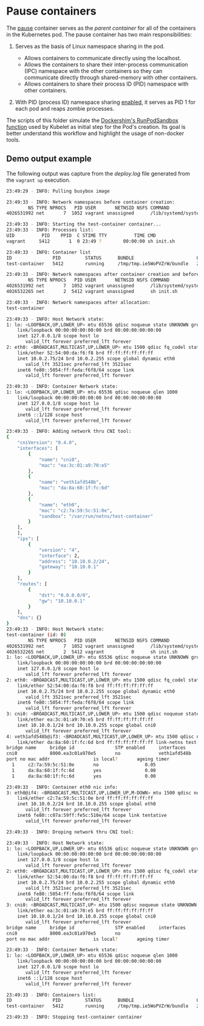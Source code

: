 # Pause containers

The [pause][1] container serves as the _parent container_ for all of the
containers in the Kubernetes pod. The pause container has two main
responsibilities:

1. Serves as the basis of Linux namespace sharing in the pod.
   - Allows containers to communicate directly using the localhost.
   - Allows the containers to share their inter-process communication (IPC)
     namespace with the other containers so they can communicate directly through
     shared-memory with other containers.
   - Allows containers to share their process ID (PID) namespace with other
     containers.

1. With PID (process ID) namespace sharing [enabled][3], it serves as PID 1
   for each pod and reaps zombie processes.

The scripts of this folder simulate the [Dockershim's RunPodSandbox
function][2] used by Kubelet as initial step for the Pod's creation.
Its goal is better understand this workflow and highlight the usage of
non-docker tools.

[1]: https://github.com/kubernetes-csi/driver-registrar/blob/master/vendor/k8s.io/kubernetes/build/pause/pause.c
[2]: https://github.com/kubernetes/kubernetes/blob/v1.20.4/pkg/kubelet/dockershim/docker_sandbox.go#L84-L205
[3]: https://kubernetes.io/docs/tasks/configure-pod-container/share-process-namespace/

## Demo output example

The following output was capture from the _deploy.log_ file generated
from the `vagrant up` execution.

```bash
23:49:29 - INFO: Pulling busybox image

23:49:33 - INFO: Network namespaces before container creation:
        NS TYPE NPROCS   PID USER       NETNSID NSFS COMMAND
4026531992 net       7  1052 vagrant unassigned      /lib/systemd/systemd --user

23:49:33 - INFO: Starting the test-container container...
23:49:33 - INFO: Processes list:
UID          PID    PPID  C STIME TTY          TIME CMD
vagrant     5412       1  0 23:49 ?        00:00:00 sh init.sh

23:49:33 - INFO: Container list
ID               PID         STATUS      BUNDLE                       CREATED                          OWNER
test-container   5412        running     /tmp/tmp.ie5WoPVZrW/bundle   2021-03-18T23:49:33.250824015Z   vagrant

23:49:33 - INFO: Network namespaces after container creation and before allocation:
        NS TYPE NPROCS   PID USER       NETNSID NSFS COMMAND
4026531992 net       7  1052 vagrant unassigned      /lib/systemd/systemd --user
4026532265 net       2  5412 vagrant unassigned      sh init.sh

23:49:33 - INFO: Network namespaces after allocation:
test-container

23:49:33 - INFO: Host Network state:
1: lo: <LOOPBACK,UP,LOWER_UP> mtu 65536 qdisc noqueue state UNKNOWN group default qlen 1000
    link/loopback 00:00:00:00:00:00 brd 00:00:00:00:00:00
    inet 127.0.0.1/8 scope host lo
       valid_lft forever preferred_lft forever
2: eth0: <BROADCAST,MULTICAST,UP,LOWER_UP> mtu 1500 qdisc fq_codel state UP group default qlen 1000
    link/ether 52:54:00:da:f6:f8 brd ff:ff:ff:ff:ff:ff
    inet 10.0.2.75/24 brd 10.0.2.255 scope global dynamic eth0
       valid_lft 3521sec preferred_lft 3521sec
    inet6 fe80::5054:ff:feda:f6f8/64 scope link
       valid_lft forever preferred_lft forever

23:49:33 - INFO: Container Network state:
1: lo: <LOOPBACK,UP,LOWER_UP> mtu 65536 qdisc noqueue qlen 1000
    link/loopback 00:00:00:00:00:00 brd 00:00:00:00:00:00
    inet 127.0.0.1/8 scope host lo
       valid_lft forever preferred_lft forever
    inet6 ::1/128 scope host
       valid_lft forever preferred_lft forever

23:49:33 - INFO: Adding network thru CNI tool:
{
    "cniVersion": "0.4.0",
    "interfaces": [
        {
            "name": "cni0",
            "mac": "ea:3c:01:a9:70:e5"
        },
        {
            "name": "veth1afd548b",
            "mac": "da:8a:60:1f:fc:6d"
        },
        {
            "name": "eth0",
            "mac": "c2:7a:59:5c:51:0e",
            "sandbox": "/var/run/netns/test-container"
        }
    ],
    ],
    "ips": [
        {
            "version": "4",
            "interface": 2,
            "address": "10.10.0.2/24",
            "gateway": "10.10.0.1"
        }
    ],
    "routes": [
        {
            "dst": "0.0.0.0/0",
            "gw": "10.10.0.1"
        }
    ],
    "dns": {}
}
23:49:33 - INFO: Host Network state:
test-container (id: 0)
        NS TYPE NPROCS   PID USER       NETNSID NSFS COMMAND
4026531992 net       7  1052 vagrant unassigned      /lib/systemd/systemd --user
4026532265 net       2  5412 vagrant          0      sh init.sh
1: lo: <LOOPBACK,UP,LOWER_UP> mtu 65536 qdisc noqueue state UNKNOWN group default qlen 1000
    link/loopback 00:00:00:00:00:00 brd 00:00:00:00:00:00
    inet 127.0.0.1/8 scope host lo
       valid_lft forever preferred_lft forever
2: eth0: <BROADCAST,MULTICAST,UP,LOWER_UP> mtu 1500 qdisc fq_codel state UP group default qlen 1000
    link/ether 52:54:00:da:f6:f8 brd ff:ff:ff:ff:ff:ff
    inet 10.0.2.75/24 brd 10.0.2.255 scope global dynamic eth0
       valid_lft 3521sec preferred_lft 3521sec
    inet6 fe80::5054:ff:feda:f6f8/64 scope link
       valid_lft forever preferred_lft forever
3: cni0: <BROADCAST,MULTICAST,UP,LOWER_UP> mtu 1500 qdisc noqueue state UNKNOWN group default qlen 1000
    link/ether ea:3c:01:a9:70:e5 brd ff:ff:ff:ff:ff:ff
    inet 10.10.0.1/24 brd 10.10.0.255 scope global cni0
       valid_lft forever preferred_lft forever
4: veth1afd548b@if3: <BROADCAST,MULTICAST,UP,LOWER_UP> mtu 1500 qdisc noqueue master cni0 state UP group default
    link/ether da:8a:60:1f:fc:6d brd ff:ff:ff:ff:ff:ff link-netns test-container
bridge name     bridge id               STP enabled     interfaces
cni0            8000.ea3c01a970e5       no              veth1afd548b
port no mac addr                is local?       ageing timer
  1     c2:7a:59:5c:51:0e       no                 0.05
  1     da:8a:60:1f:fc:6d       yes                0.00
  1     da:8a:60:1f:fc:6d       yes                0.00

23:49:33 - INFO: Container eth0 nic info:
3: eth0@if4: <BROADCAST,MULTICAST,UP,LOWER_UP,M-DOWN> mtu 1500 qdisc noqueue
    link/ether c2:7a:59:5c:51:0e brd ff:ff:ff:ff:ff:ff
    inet 10.10.0.2/24 brd 10.10.0.255 scope global eth0
       valid_lft forever preferred_lft forever
    inet6 fe80::c07a:59ff:fe5c:510e/64 scope link tentative
       valid_lft forever preferred_lft forever

23:49:33 - INFO: Droping network thru CNI tool:

23:49:33 - INFO: Host Network state:
1: lo: <LOOPBACK,UP,LOWER_UP> mtu 65536 qdisc noqueue state UNKNOWN group default qlen 1000
    link/loopback 00:00:00:00:00:00 brd 00:00:00:00:00:00
    inet 127.0.0.1/8 scope host lo
       valid_lft forever preferred_lft forever
2: eth0: <BROADCAST,MULTICAST,UP,LOWER_UP> mtu 1500 qdisc fq_codel state UP group default qlen 1000
    link/ether 52:54:00:da:f6:f8 brd ff:ff:ff:ff:ff:ff
    inet 10.0.2.75/24 brd 10.0.2.255 scope global dynamic eth0
       valid_lft 3521sec preferred_lft 3521sec
    inet6 fe80::5054:ff:feda:f6f8/64 scope link
       valid_lft forever preferred_lft forever
3: cni0: <BROADCAST,MULTICAST,UP> mtu 1500 qdisc noqueue state UNKNOWN group default qlen 1000
    link/ether ea:3c:01:a9:70:e5 brd ff:ff:ff:ff:ff:ff
    inet 10.10.0.1/24 brd 10.10.0.255 scope global cni0
       valid_lft forever preferred_lft forever
bridge name     bridge id               STP enabled     interfaces
cni0            8000.ea3c01a970e5       no
port no mac addr                is local?       ageing timer

23:49:33 - INFO: Container Network state:
1: lo: <LOOPBACK,UP,LOWER_UP> mtu 65536 qdisc noqueue qlen 1000
    link/loopback 00:00:00:00:00:00 brd 00:00:00:00:00:00
    inet 127.0.0.1/8 scope host lo
       valid_lft forever preferred_lft forever
    inet6 ::1/128 scope host
       valid_lft forever preferred_lft forever

23:49:33 - INFO: Containers list:
ID               PID         STATUS      BUNDLE                       CREATED                          OWNER
test-container   5412        running     /tmp/tmp.ie5WoPVZrW/bundle   2021-03-18T23:49:33.250824015Z   vagrant

23:49:33 - INFO: Stopping test-container container
```

